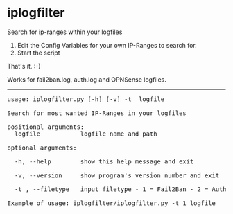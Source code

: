 # iplogfilter
Search for ip-ranges within your logfiles

1. Edit the Config Variables for your own IP-Ranges to search for.
2. Start the script

That's it. :-)

Works for fail2ban.log, auth.log and OPNSense logfiles.

---
<pre>
usage: iplogfilter.py [-h] [-v] -t  logfile

Search for most wanted IP-Ranges in your logfiles

positional arguments:
  logfile           logfile name and path

optional arguments:<br /> 
  -h, --help        show this help message and exit<br /> 
  -v, --version     show program's version number and exit<br /> 
  -t , --filetype   input filetype - 1 = Fail2Ban - 2 = AuthLog - 3 = OPNSense

Example of usage: iplogfilter/iplogfilter.py -t 1 logfile<pre>
